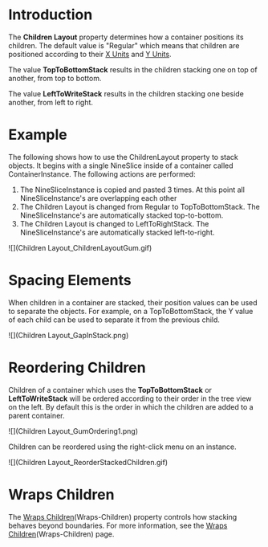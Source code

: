 # Introduction 

The **Children Layout** property determines how a container positions its children. The default value is "Regular" which means that children are positioned according to their [X Units](X-Units) and [Y Units](Y-Units).

The value **TopToBottomStack** results in the children stacking one on top of another, from top to bottom.

The value **LeftToWriteStack** results in the children stacking one beside another, from left to right.

# Example

The following shows how to use the ChildrenLayout property to stack objects. It begins with a single NineSlice inside of a container called ContainerInstance. The following actions are performed:

1. The NineSliceInstance is copied and pasted 3 times. At this point all NineSliceInstance's are overlapping each other
1. The Children Layout is changed from Regular to TopToBottomStack. The NineSliceInstance's are automatically stacked top-to-bottom.
1. The Children Layout is changed to LeftToRightStack. The NineSliceInstance's are automatically stacked left-to-right.

![](Children Layout_ChildrenLayoutGum.gif)

# Spacing Elements
When children in a container are stacked, their position values can be used to separate the objects. For example, on a TopToBottomStack, the Y value of each child can be used to separate it from the previous child.

![](Children Layout_GapInStack.png)

# Reordering Children

Children of a container which uses the **TopToBottomStack** or **LeftToWriteStack** will be ordered according to their order in the tree view on the left. By default this is the order in which the children are added to a parent container.

![](Children Layout_GumOrdering1.png)

Children can be reordered using the right-click menu on an instance.

![](Children Layout_ReorderStackedChildren.gif)

# Wraps Children

The [Wraps Children](Wraps-Children)(Wraps-Children) property controls how stacking behaves beyond boundaries. For more information, see the [Wraps Children](Wraps-Children)(Wraps-Children) page.